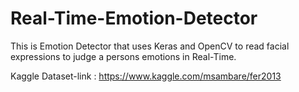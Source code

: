 # Real-Time-Emotion-Detector

This is Emotion Detector that uses Keras and OpenCV to read facial expressions to judge a persons emotions in Real-Time. 

Kaggle Dataset-link : https://www.kaggle.com/msambare/fer2013
